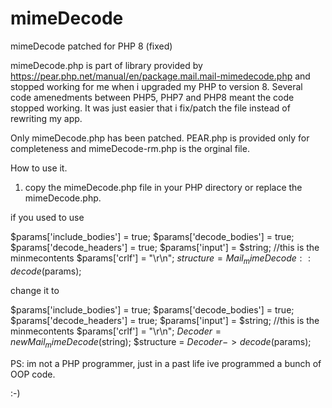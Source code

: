 # mimeDecode
mimeDecode patched for PHP 8 (fixed)

mimeDecode.php is part of library provided by https://pear.php.net/manual/en/package.mail.mail-mimedecode.php and stopped working for me when i upgraded my PHP to version 8.
Several code amenedments between PHP5, PHP7 and PHP8 meant the code stopped working.  It was just easier that i fix/patch the file instead of rewriting my app.

Only mimeDecode.php has been patched. PEAR.php is provided only for completeness and mimeDecode-rm.php is the orginal file.

How to use it.

1)  copy the mimeDecode.php file in your PHP directory or replace the mimeDecode.php.

if you used to use 

$params['include_bodies'] = true;
$params['decode_bodies']  = true;
$params['decode_headers'] = true;
$params['input']          = $string;   //this is the minmecontents
$params['crlf']           = "\r\n";
$structure = Mail_mimeDecode::decode($params);

change it to 

$params['include_bodies'] = true;
$params['decode_bodies']  = true;
$params['decode_headers'] = true;
$params['input']          = $string;   //this is the minmecontents
$params['crlf']           = "\r\n";
$Decoder  = new Mail_mimeDecode($string);
$structure = $Decoder->decode($params);

PS: im not a PHP programmer, just in a past life ive programmed a bunch of OOP code. 

:-) 




